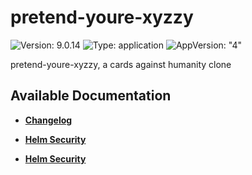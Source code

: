 # pretend-youre-xyzzy

![Version: 9.0.14](https://img.shields.io/badge/Version-9.0.14-informational?style=flat-square) ![Type: application](https://img.shields.io/badge/Type-application-informational?style=flat-square) ![AppVersion: "4"](https://img.shields.io/badge/AppVersion-"4"-informational?style=flat-square)

pretend-youre-xyzzy, a cards against humanity clone

## Available Documentation

- [**Changelog**](CHANGELOG)

- [**Helm Security**](container-security)

- [**Helm Security**](helm-security)

